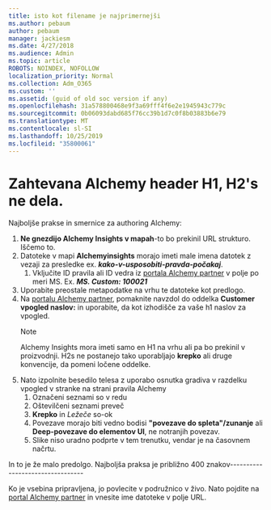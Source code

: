 ```yaml
---
title: isto kot filename je najprimernejši
ms.author: pebaum
author: pebaum
manager: jackiesm
ms.date: 4/27/2018
ms.audience: Admin
ms.topic: article
ROBOTS: NOINDEX, NOFOLLOW
localization_priority: Normal
ms.collection: Adm_O365
ms.custom: ''
ms.assetid: (guid of old soc version if any)
ms.openlocfilehash: 31a578800468e9f3a69fff4f6e2e1945943c779c
ms.sourcegitcommit: 0b06093dabd685f76cc39b1d7c0f8b03883b6e79
ms.translationtype: MT
ms.contentlocale: sl-SI
ms.lasthandoff: 10/25/2019
ms.locfileid: "35800061"
---
```

# <a name="required-alchemy-header-h1-h2s-dont-work"></a>Zahtevana Alchemy header H1, H2's ne dela.
Najboljše prakse in smernice za authoring Alchemy:

1. **Ne gnezdijo Alchemy Insights v mapah**-to bo prekinil URL strukturo. Iščemo to.
1. Datoteke v mapi **Alchemyinsights** morajo imeti male imena datotek z vezaji za presledke ex. ***kako-v-usposobiti-pravda-počakaj***.
    1. Vključite ID pravila ali ID vedra iz [portala Alchemy partner](https://alchemyportal.azurewebsites.net) v polje po meri MS. Ex. ***MS. Custom: 100021***
1. Uporabite preostale metapodatke na vrhu te datoteke kot predlogo.
1. Na [portalu Alchemy partner](https://alchemyportal.azurewebsites.net), pomaknite navzdol do oddelka **Customer vpogled naslov:** in uporabite, da kot izhodišče za vaše h1 naslov za vpogled. 
    > [!NOTE]
    > Alchemy Insights mora imeti samo en H1 na vrhu ali pa bo prekinil v proizvodnji. H2s ne postanejo tako uporabljajo **krepko** ali druge konvencije, da pomeni ločene oddelke.
1. Nato izpolnite besedilo telesa z uporabo osnutka gradiva v razdelku vpogled v stranke na strani pravila Alchemy
    1. Označeni seznami so v redu
    1. Oštevilčeni seznami preveč
    1. **Krepko** in *Ležeče* so-ok
    1. Povezave morajo biti vedno bodisi **"povezave do spleta"/zunanje** ali **Deep-povezave do elementov UI**, ne notranjih povezav.
    1. Slike niso uradno podprte v tem trenutku, vendar je na časovnem načrtu.

In to je že malo predolgo. Najboljša praksa je približno 400 znakov---------------------------------

Ko je vsebina pripravljena, jo povlecite v podružnico v živo. Nato pojdite na [portal Alchemy partner](https://alchemyportal.azurewebsites.net) in vnesite ime datoteke v polje URL. 